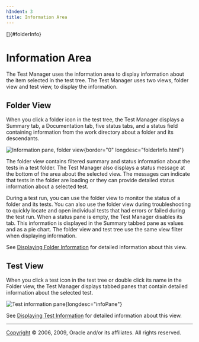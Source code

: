 ```yaml
---
hIndent: 3
title: Information Area
---
```


[]{#folderInfo}

# Information Area

The Test Manager uses the information area to display information about the item selected in the
test tree. The Test Manager uses two views, folder view and test view, to display the information.

## Folder View

When you click a folder icon in the test tree, the Test Manager displays a Summary tab, a
Documentation tab, five status tabs, and a status field containing information from the work
directory about a folder and its descendants.

![Information pane, folder view](../../images/JT4folderview.gif){border="0"
longdesc="folderInfo.html"}

The folder view contains filtered summary and status information about the tests in a test folder.
The Test Manager also displays a status message at the bottom of the area about the selected view.
The messages can indicate that tests in the folder are loading or they can provide detailed status
information about a selected test.

During a test run, you can use the folder view to monitor the status of a folder and its tests. You
can also use the folder view during troubleshooting to quickly locate and open individual tests that
had errors or failed during the test run. When a status pane is empty, the Test Manager disables its
tab. This information is displayed in the Summary tabbed pane as values and as a pie chart. The
folder view and test tree use the same view filter when displaying information.

See [Displaying Folder Information](../browse/folderInfo.html) for detailed information about this
view.

## Test View

When you click a test icon in the test tree or double click its name in the Folder view, the Test
Manager displays tabbed panes that contain detailed information about the selected test.

![Test information pane](../../images/JT4Tabbed.gif){longdesc="infoPane"}

See [Displaying Test Information](../browse/testInfo.html) for detailed information about this view.

----------------------------------------------------------------------------------------------------

[Copyright](../copyright.html) © 2006, 2009, Oracle and/or its affiliates. All rights reserved.
